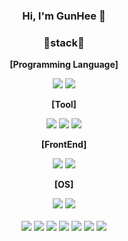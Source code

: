 <div align="center">
  
### Hi, I'm GunHee 👋
### 🚀stack🚀

**[Programming Language]**
<!--Python-->
<span>
  <img src="https://img.shields.io/badge/Python-3776AB?style=for-the-badge&logo=Python&logoColor=white">
</span>
<!--C-->
<span>
  <img src="https://img.shields.io/badge/C-A8B9CC?style=for-the-badge&logo=c&logoColor=black"/>
</span>

**[Tool]**
<!--OpenCV-->
<span>
  <img src="https://img.shields.io/badge/OpenCV-5C3EE8?style=for-the-badge&logo=OpenCV&logoColor=white">
</span>
<!--Qt-->
<span>
  <img src="https://img.shields.io/badge/Qt-41CD52?style=for-the-badge&logo=Qt&logoColor=white">
</span>
<!--ROS-->
<span>
  <img src="https://img.shields.io/badge/ROS-22314E?style=for-the-badge&logo=ROS&logoColor=white">
</span>


**[FrontEnd]**
<!--html-->
<span>
  <img src="https://img.shields.io/badge/HTML-E34F26?style=for-the-badge&logo=HTML&logoColor=white"/>
</span>
<!--CSS-->
<span>
  <img src="https://img.shields.io/badge/CSS-1572B6?style=for-the-badge&logo=CSS&logoColor=white"/>
</span>


**[OS]**
<!--Linux-->
<span>
  <img src="https://img.shields.io/badge/Linux-FCC624?style=for-the-badge&logo=Linux&logoColor=black"/>
</span>
<span>
  <img src="https://img.shields.io/badge/Windows-0078D6?style=for-the-badge&logo=Windows&logoColor=black"/>
</span>
<br><br>
<!--VS-->
<span>
  <img src="https://img.shields.io/badge/Visual Studio-5C2D91?style=for-the-badge&logo=Visual Studio&logoColor=white"/>
</span>
<!--VS Code-->
<span>
  <img src="https://img.shields.io/badge/Visual Studio Code-007ACC?style=for-the-badge&logo=Visual Studio Code&logoColor=white"/>
</span>
<!--Atom-->
<span>
  <img src="https://img.shields.io/badge/Atom-66595C?style=for-the-badge&logo=Atom&logoColor=white"/>
</span>


<!--GitHub-->
<span>
  <img src="https://img.shields.io/badge/GitHub-181717?style=for-the-badge&logo=GitHub&logoColor=white"/>
</span>
<!--Git-->
<span>
  <img src="https://img.shields.io/badge/Git-F05032?style=for-the-badge&logo=Git&logoColor=white"/>
</span>


<!--RPI-->
<span>
  <img src="https://img.shields.io/badge/Raspberry Pi-A22846?style=for-the-badge&logo=Raspberry Pi&logoColor=white"/>
</span>

<!--Arduino-->
<span>
  <img src="https://img.shields.io/badge/Arduino-00979D?style=for-the-badge&logo=Arduino&logoColor=black"/>  
</span>  
</div>

